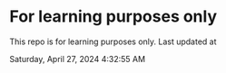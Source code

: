 # For learning purposes only
This repo is for learning purposes only.
Last updated at

Saturday, April 27, 2024 4:32:55 AM

